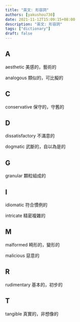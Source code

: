 ```yaml
---
title: "英文: 形容詞"
authors: [yakushou730]
date: 2021-11-12T15:09:15+08:00
description: "英文: 形容詞"
tags: ["dictionary"]
draft: false
---
```

## A
aesthetic 美感的，藝術的

analogous 類似的，可比擬的

## C
conservative 保守的，守舊的

## D
dissatisfactory 不滿意的

dogmatic 武斷的，自以為是的

## G
granular 顆粒組成的

## I
idiomatic 符合慣例的

intricate 精密複雜的

## M
malformed 畸形的，變形的

malicious 惡意的

## R
rudimentary 基本的，初步的

## T
tangible 真實的，非想像的
